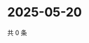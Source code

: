 # 2025-05-20

共 0 条

<!-- BEGIN ZHIHUVIDEO -->
<!-- 最后更新时间 Tue May 20 2025 20:22:06 GMT+0800 (China Standard Time) -->

<!-- END ZHIHUVIDEO -->
